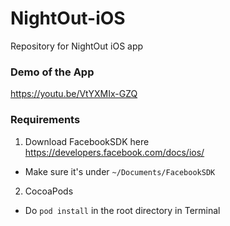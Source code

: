 # NightOut-iOS
Repository for NightOut iOS app

### Demo of the App
https://youtu.be/VtYXMIx-GZQ

### Requirements
1. Download FacebookSDK here https://developers.facebook.com/docs/ios/
- Make sure it's under `~/Documents/FacebookSDK`
2. CocoaPods
- Do `pod install` in the root directory in Terminal
